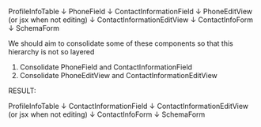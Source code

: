 ProfileInfoTable
↓
PhoneField
↓
ContactInformationField
↓
PhoneEditView (or jsx when not editing)
↓
ContactInformationEditView
↓
ContactInfoForm
↓
SchemaForm


We should aim to consolidate some of these components so that this hierarchy is not so layered

1) Consolidate PhoneField and ContactInformationField
2) Consolidate PhoneEditView and ContactInformationEditView

RESULT:

ProfileInfoTable
↓
ContactInformationField
↓
ContactInformationEditView (or jsx when not editing)
↓
ContactInfoForm
↓
SchemaForm
